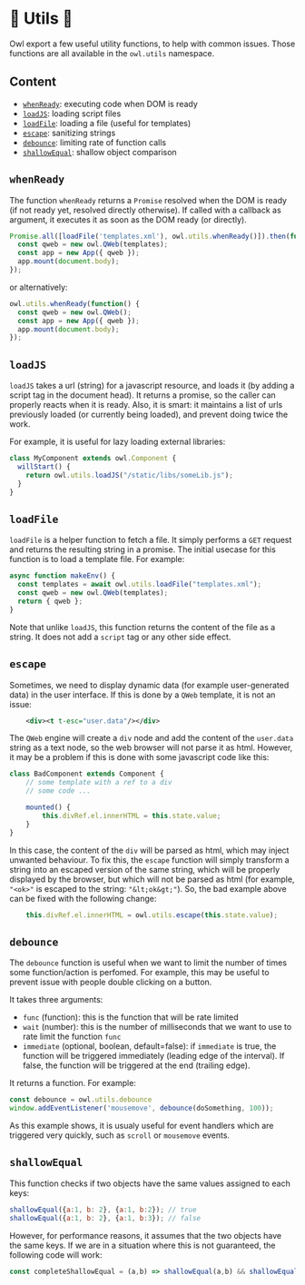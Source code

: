 # 🦉 Utils 🦉

Owl export a few useful utility functions, to help with common issues. Those
functions are all available in the `owl.utils` namespace.

## Content

- [`whenReady`](#whenready): executing code when DOM is ready
- [`loadJS`](#loadjs): loading script files
- [`loadFile`](#loadfile): loading a file (useful for templates)
- [`escape`](#escape): sanitizing strings
- [`debounce`](#debounce): limiting rate of function calls
- [`shallowEqual`](#shallowequal): shallow object comparison


## `whenReady`

The function `whenReady` returns a `Promise` resolved when the DOM is ready (if
not ready yet, resolved directly otherwise). If called with a callback as
argument, it executes it as soon as the DOM ready (or directly).

```js
Promise.all([loadFile('templates.xml'), owl.utils.whenReady()]).then(function([templates]) {
  const qweb = new owl.QWeb(templates);
  const app = new App({ qweb });
  app.mount(document.body);
});
```

or alternatively:

```js
owl.utils.whenReady(function() {
  const qweb = new owl.QWeb();
  const app = new App({ qweb });
  app.mount(document.body);
});
```

## `loadJS`

`loadJS` takes a url (string) for a javascript resource, and loads it (by adding
a script tag in the document head). It returns a promise, so the caller can
properly reacts when it is ready. Also, it is smart: it maintains a list of urls
previously loaded (or currently being loaded), and prevent doing twice the work.

For example, it is useful for lazy loading external libraries:
```js
class MyComponent extends owl.Component {
  willStart() {
    return owl.utils.loadJS("/static/libs/someLib.js");
  }
}
```

## `loadFile`

`loadFile` is a helper function to fetch a file.  It simply
performs a `GET` request and returns the resulting string in a promise. The
initial usecase for this function is to load a template file. For example:

```js
async function makeEnv() {
  const templates = await owl.utils.loadFile("templates.xml");
  const qweb = new owl.QWeb(templates);
  return { qweb };
}
```

Note that unlike `loadJS`, this function returns the content of the file as a
string. It does not add a `script` tag or any other side effect.

## `escape`

Sometimes, we need to display dynamic data (for example user-generated data) in
the user interface.  If this is done by a `QWeb` template, it is not an issue:

```xml
    <div><t t-esc="user.data"/></div>
```

The `QWeb` engine will create a `div` node and add the content of the `user.data`
string as a text node, so the web browser will not parse it as html.  However,
it may be a problem if this is done with some javascript code like this:

```js
class BadComponent extends Component {
    // some template with a ref to a div
    // some code ...

    mounted() {
        this.divRef.el.innerHTML = this.state.value;
    }
}
```
In this case, the content of the `div` will be parsed as html, which may inject
unwanted behaviour.  To fix this, the `escape` function will simply transform a
string into an escaped version of the same string, which will be properly displayed
by the browser, but which will not be parsed as html (for example, `"<ok>"` is
escaped to the string: `"&lt;ok&gt;"`). So, the bad example above can be fixed
with the following change:

```js
    this.divRef.el.innerHTML = owl.utils.escape(this.state.value);
```


## `debounce`

The `debounce` function is useful when we want to limit the number of times some
function/action is perfomed. For example, this may be useful to prevent issue
with people double clicking on a button.

It takes three arguments:
- `func` (function): this is the function that will be rate limited
- `wait` (number): this is the number of milliseconds that we want to use to
   rate limit the function `func`
- `immediate` (optional, boolean, default=false): if `immediate` is true, the
  function will be triggered immediately (leading edge of the interval). If false,
  the function will be triggered at the end (trailing edge).

It returns a function.  For example:

```js
const debounce = owl.utils.debounce
window.addEventListener('mousemove', debounce(doSomething, 100));
```

As this example shows, it is usualy useful for event handlers which are triggered
very quickly, such as `scroll` or `mousemove` events.


## `shallowEqual`

This function checks if two objects have the same values assigned to each keys:

```js
shallowEqual({a:1, b: 2}, {a:1, b:2}); // true
shallowEqual({a:1, b: 2}, {a:1, b:3}); // false
```

However, for performance reasons, it assumes that the two objects have the same
keys. If we are in a situation where this is not guaranteed, the following code
will work:

```js
const completeShallowEqual = (a,b) => shallowEqual(a,b) && shallowEqual(b,a);
```